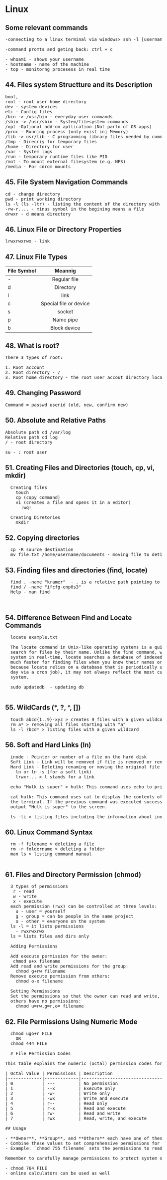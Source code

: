 # Linux

## Some relevant commands

<pre>
-connecting to a linux terminal via windows> ssh -l [username] [ip address]

-command promts and geting back: ctrl + c

- whoami - shows your username
- hostname - name of the machine
- top - monitorng procesess in real time
</pre>

## 44. Files system Structture and its Description

<pre>
boot,
root - root user home directory
dev - system devices
etc - Config files
/bin -> /usr/bin - everyday user commands
/sbin -> /usr/sbin - System/filesystem commands
/opt -Optional add-on apllication (Not partn of OS apps)
/proc - Running process (only exist inj Memory)
/lib -> usr/lib - C programming library files needed by commands and apps
/tmp - Direcriy for temporary files
/home - Directory for user
/var - System logs
/run - temporary runtime files like PID
/mnt - To mount external filesystem (e.g. NFS)
/media - For cdrom mounts
</pre>

## 45. File System Navigation Commands

<pre>
cd - change directory
pwd - print working directory
ls -l (ls -ltr) - listing the content of the directory with their properties
-rw-r.... - minus symbol in the begining means a file
drwxr - d means directory
</pre>

## 46. Linux File or Directory Properties

<pre>
lrwxrwxrwx - link
</pre>

## 47. Linux File Types

| File Symbol |        Meannig         |
| ----------- | :--------------------: |
| -           |      Regular file      |
| d           |       Directory        |
| l           |          link          |
| c           | Special file or device |
| s           |         socket         |
| p           |       Name pipe        |
| b           |      Block device      |

## 48. What is root?

<pre>
There 3 types of root:

1. Root account
2. Root directory - /
3. Root home directory - the root user accout directory located in /root
</pre>

## 49. Changing Password

<pre>
Command = passwd userid (old, new, confirm new)
</pre>

## 50. Absolute and Relative Paths

<pre>
Absolute path cd /var/log
Relative path cd log
/ - root directory

su - : root user
</pre>

## 51. Creating Files and Directories (touch, cp, vi, mkdir)

<pre>
  Creating files
    touch
    cp (copy command)
    vi (creates a file and opens it in a editor)
      :wq!
  
  Creating Diretories
    mkdir
</pre>

## 52. Copying directories

<pre>
  cp -R source destination
  mv file.txt /home/username/documents - moving file to detination folder
</pre>

## 53. Finding files and directories (find, locate)

<pre>
  find . -name "kramer"  - . is a relative path pointing to current directory
  find / -name "ifcfg-enp0s3"
  Help - man find 

  
</pre>

## 54. Difference Between Find and Locate Commands

<pre>
  locate example.txt
  
  The locate command in Unix-like operating systems is a quick and efficient way to 
  search for files by their name. Unlike the find command, which searches the file 
  system in real-time, locate searches a database of indexed file paths, making it 
  much faster for finding files when you know their names or partial names. However, 
  because locate relies on a database that is periodically updated (usually once a 
  day via a cron job), it may not always reflect the most current state of the file 
  system.

  sudo updatedb  - updating db

</pre>

## 55. WildCards (\*, ?, ^, [])

<pre>
  touch abcd{1..9}-xyz > creates 9 files with a given wildcard
  rm a* > removing all files starting with "a"
  ls -l ?bcd* > listing files with a given wildcard 
</pre>

## 56. Soft and Hard Links (ln)

<pre>
  inode - Pointer or number of a file on the hard disk
  Soft Link - Link will be removed if file is removed or renamed
  Hard Link - Deleting renaming or moving the original file will not affect the hard link
    ln or ln -s (for a soft link)
    lrwxr... > l stands for a link
  
  echo "Hulk is super" > hulk: This command uses echo to print the string "Hulk is super" and then redirects the output (>) into a file named hulk. If the file hulk already exists, it will be overwritten without warning. If the file doesn't exist, it will be created.

  cat hulk: This command uses cat to display the contents of the file named hulk on 
  the terminal. If the previous command was executed successfully, this command will 
  output "Hulk is super" to the screen.

  ls -li > listing files including the information about inode
</pre>

## 60. Linux Command Syntax

<pre>
  rm -f filename > deleting a file
  rm -r foldername > deleting a folder
  man ls > listing command manual
  
</pre>

## 61. Files and Directory Permission (chmod)

<pre>
  3 types of permissions
   r - read
   w - write
   x - execute
  each permission (rwx) can be controlled at three levels:
    u - user = yourself
    g - group = can be people in the same project
    o - other = everyone on the system 
  ls -l = it lists permissions
    - rwxrwxrwx
  ls = lists files and dirs only
  
  Adding Permissions

  Add execute permission for the owner:
   chmod u+x filename
  Add read and write permissions for the group:
    chmod g+rw filename
  Remove execute permission from others:
    chmod o-x filename
  
  Setting Permissions
  Set the permissions so that the owner can read and write, the group can read, and 
  others have no permissions:
    chmod u=rw,g=r,o= filename  
</pre>

## 62. File Permissions Using Numeric Mode

<pre>
  chmod ugo+r FILE
    OR
  chmod 444 FILE

  # File Permission Codes

This table explains the numeric (octal) permission codes for UNIX and Linux systems.

| Octal Value | Permissions | Description                              |
|-------------|-------------|------------------------------------------|
| 0           | ---         | No permission                            |
| 1           | --x         | Execute only                             |
| 2           | -w-         | Write only                               |
| 3           | -wx         | Write and execute                        |
| 4           | r--         | Read only                                |
| 5           | r-x         | Read and execute                         |
| 6           | rw-         | Read and write                           |
| 7           | rwx         | Read, write, and execute                 |

## Usage

- **Owner**, **Group**, and **Others** each have one of these octal values.
- Combine these values to set comprehensive permissions for a file or directory.
- Example: `chmod 755 filename` sets the permissions to read, write, and execute for the owner, and read and execute for the group and others.

Remember to carefully manage permissions to protect system security.

- chmod 764 FILE
- online calculators can be used as well
</pre>
